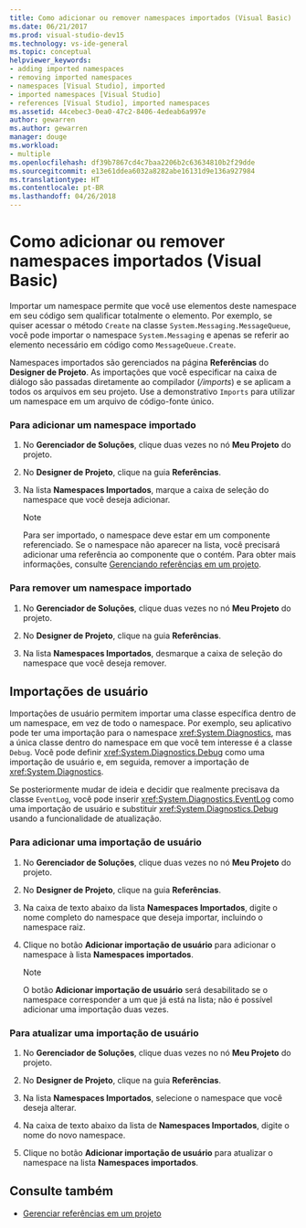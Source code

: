 ```yaml
---
title: Como adicionar ou remover namespaces importados (Visual Basic)
ms.date: 06/21/2017
ms.prod: visual-studio-dev15
ms.technology: vs-ide-general
ms.topic: conceptual
helpviewer_keywords:
- adding imported namespaces
- removing imported namespaces
- namespaces [Visual Studio], imported
- imported namespaces [Visual Studio]
- references [Visual Studio], imported namespaces
ms.assetid: 44cebec3-0ea0-47c2-8406-4edeab6a997e
author: gewarren
ms.author: gewarren
manager: douge
ms.workload:
- multiple
ms.openlocfilehash: df39b7867cd4c7baa2206b2c63634810b2f29dde
ms.sourcegitcommit: e13e61ddea6032a8282abe16131d9e136a927984
ms.translationtype: HT
ms.contentlocale: pt-BR
ms.lasthandoff: 04/26/2018
---
```

# <a name="how-to-add-or-remove-imported-namespaces-visual-basic"></a>Como adicionar ou remover namespaces importados (Visual Basic)

Importar um namespace permite que você use elementos deste namespace em seu código sem qualificar totalmente o elemento. Por exemplo, se quiser acessar o método `Create` na classe `System.Messaging.MessageQueue`, você pode importar o namespace `System.Messaging` e apenas se referir ao elemento necessário em código como `MessageQueue.Create`.

 Namespaces importados são gerenciados na página **Referências** do **Designer de Projeto**. As importações que você especificar na caixa de diálogo são passadas diretamente ao compilador (*/imports*) e se aplicam a todos os arquivos em seu projeto. Use a demonstrativo `Imports` para utilizar um namespace em um arquivo de código-fonte único.

### <a name="to-add-an-imported-namespace"></a>Para adicionar um namespace importado

1.  No **Gerenciador de Soluções**, clique duas vezes no nó **Meu Projeto** do projeto.

2.  No **Designer de Projeto**, clique na guia **Referências**.

3.  Na lista **Namespaces Importados**, marque a caixa de seleção do namespace que você deseja adicionar.

    > [!NOTE]
    >  Para ser importado, o namespace deve estar em um componente referenciado. Se o namespace não aparecer na lista, você precisará adicionar uma referência ao componente que o contém. Para obter mais informações, consulte [Gerenciando referências em um projeto](managing-references-in-a-project.md).

### <a name="to-remove-an-imported-namespace"></a>Para remover um namespace importado

1.  No **Gerenciador de Soluções**, clique duas vezes no nó **Meu Projeto** do projeto.

2.  No **Designer de Projeto**, clique na guia **Referências**.

3.  Na lista **Namespaces Importados**, desmarque a caixa de seleção do namespace que você deseja remover.

## <a name="user-imports"></a>Importações de usuário
 Importações de usuário permitem importar uma classe específica dentro de um namespace, em vez de todo o namespace. Por exemplo, seu aplicativo pode ter uma importação para o namespace <xref:System.Diagnostics>, mas a única classe dentro do namespace em que você tem interesse é a classe `Debug`. Você pode definir <xref:System.Diagnostics.Debug> como uma importação de usuário e, em seguida, remover a importação de <xref:System.Diagnostics>.

 Se posteriormente mudar de ideia e decidir que realmente precisava da classe `EventLog`, você pode inserir <xref:System.Diagnostics.EventLog> como uma importação de usuário e substituir <xref:System.Diagnostics.Debug> usando a funcionalidade de atualização.

### <a name="to-add-a-user-import"></a>Para adicionar uma importação de usuário

1.  No **Gerenciador de Soluções**, clique duas vezes no nó **Meu Projeto** do projeto.

2.  No **Designer de Projeto**, clique na guia **Referências**.

3.  Na caixa de texto abaixo da lista **Namespaces Importados**, digite o nome completo do namespace que deseja importar, incluindo o namespace raiz.

4.  Clique no botão **Adicionar importação de usuário** para adicionar o namespace à lista **Namespaces importados**.

    > [!NOTE]
    > O botão **Adicionar importação de usuário** será desabilitado se o namespace corresponder a um que já está na lista; não é possível adicionar uma importação duas vezes.

### <a name="to-update-a-user-import"></a>Para atualizar uma importação de usuário

1.  No **Gerenciador de Soluções**, clique duas vezes no nó **Meu Projeto** do projeto.

2.  No **Designer de Projeto**, clique na guia **Referências**.

3.  Na lista **Namespaces Importados**, selecione o namespace que você deseja alterar.

4.  Na caixa de texto abaixo da lista de **Namespaces Importados**, digite o nome do novo namespace.

5.  Clique no botão **Adicionar importação de usuário** para atualizar o namespace na lista **Namespaces importados**.

## <a name="see-also"></a>Consulte também

- [Gerenciar referências em um projeto](../ide/managing-references-in-a-project.md)